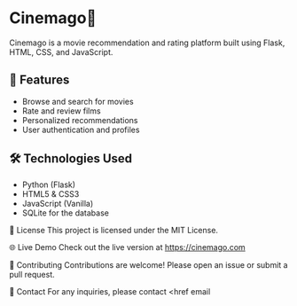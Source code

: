 # Cinemago🥀

Cinemago is a movie recommendation and rating platform built using Flask, HTML, CSS, and JavaScript.

## 🚀 Features

- Browse and search for movies
- Rate and review films
- Personalized recommendations
- User authentication and profiles

## 🛠️ Technologies Used

- Python (Flask)
- HTML5 & CSS3
- JavaScript (Vanilla)
- SQLite for the database

📄 License
This project is licensed under the MIT License.

🌐 Live Demo
Check out the live version at https://cinemago.com

🤝 Contributing
Contributions are welcome! Please open an issue or submit a pull request.

📧 Contact
For any inquiries, please contact <href email
